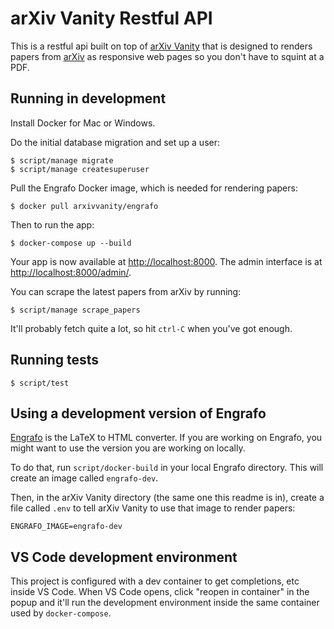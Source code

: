 # arXiv Vanity Restful API

This is a restful api built on top of [arXiv Vanity](https://www.arxiv-vanity.com) that is designed to renders papers from [arXiv](https://arxiv.org) as responsive web pages so you don't have to squint at a PDF.



## Running in development

Install Docker for Mac or Windows.

Do the initial database migration and set up a user:

    $ script/manage migrate
    $ script/manage createsuperuser

Pull the Engrafo Docker image, which is needed for rendering papers:

    $ docker pull arxivvanity/engrafo

Then to run the app:

    $ docker-compose up --build

Your app is now available at [http://localhost:8000](http://localhost:8000). The admin interface is at [http://localhost:8000/admin/](http://localhost:8000/admin/).

You can scrape the latest papers from arXiv by running:

    $ script/manage scrape_papers

It'll probably fetch quite a lot, so hit `ctrl-C` when you've got enough.

## Running tests

    $ script/test

## Using a development version of Engrafo

[Engrafo](https://github.com/arxiv-vanity/engrafo) is the LaTeX to HTML converter. If you are working on Engrafo, you might want to use the version you are working on locally.

To do that, run `script/docker-build` in your local Engrafo directory. This will create an image called `engrafo-dev`.

Then, in the arXiv Vanity directory (the same one this readme is in), create a file called `.env` to tell arXiv Vanity to use that image to render papers:

```
ENGRAFO_IMAGE=engrafo-dev
```

## VS Code development environment

This project is configured with a dev container to get completions, etc inside VS Code. When VS Code opens, click "reopen in container" in the popup and it'll run the development environment inside the same container used by `docker-compose`.


